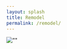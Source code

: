 ```yaml
---
layout: splash
title: Remodel
permalink: /remodel/
---
```


![""](IMG_20220527_212249.jpg)
<img src="IMG_20220527_212249.jpg" alt="">